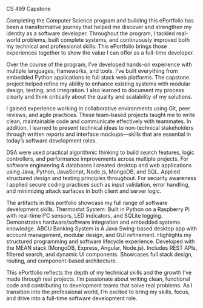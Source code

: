 CS 499 Capstone

Completing the Computer Science program and building this ePortfolio has been a transformative journey that helped me discover and strengthen 
my identity as a software developer. Throughout the program, I tackled real-world problems, built complete systems, and continuously improved 
both my technical and professional skills. This ePortfolio brings those experiences together to show the value I can offer as a full-time 
developer.

Over the course of the program, I’ve developed hands-on experience with multiple languages, frameworks, and tools. I’ve built everything from 
embedded Python applications to full stack web platforms. The capstone project helped refine my ability to enhance existing systems with modular 
design, testing, and integration. I also learned to document my process clearly and think critically about the quality and scalability of my 
solutions.

I gained experience working in collaborative environments using Git, peer reviews, and agile practices. These team-based projects taught me to 
write clean, maintainable code and communicate effectively with teammates. In addition, I learned to present technical ideas to non-technical 
stakeholders through written reports and interface mockups—skills that are essential in today’s software development roles.

DSA were used practical algorithmic thinking to build search features, logic controllers, and performance improvements
across multiple projects. For software engineering & databases I created desktop and web applications using Java, Python, JavaScript, Node.js, 
MongoDB, and SQL. Applied structured design and testing principles throughout. For security awareness I applied secure coding practices such as 
input validation, error handling, and minimizing attack surfaces in both client and server logic.

The artifacts in this portfolio showcase my full range of software development skills. Thermostat System: Built in Python on a Raspberry Pi 
with real-time I²C sensors, LED indicators, and SQLite logging. Demonstrates hardware/software integration and embedded systems knowledge. 
ABCU Banking System is A Java Swing-based desktop app with account management, modular design, and GUI refinement. Highlights my structured
programming and software lifecycle experience. Developed with the MEAN stack (MongoDB, Express, Angular, Node.js). Includes REST APIs, 
filtered search, and dynamic UI components. Showcases full stack design, routing, and component-based architecture.

This ePortfolio reflects the depth of my technical skills and the growth I’ve made through real projects. I’m passionate about writing clean, 
functional code and contributing to development teams that solve real problems. As I transition into the professional world, I’m excited to 
bring my skills, focus, and drive into a full-time software development role.
